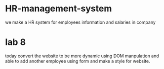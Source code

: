 # HR-management-system

we make a HR system for employees information and salaries in company

# lab 8 
today convert the website to be more dynamic using DOM manpulation and able to add another employee using form and make a style for website.